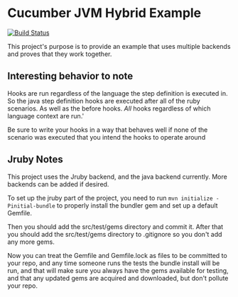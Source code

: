 # Cucumber JVM Hybrid Example

[![Build Status](https://travis-ci.org/dkowis/cucumber-jvm-hybrid-example.svg?branch=master)](https://travis-ci.org/dkowis/cucumber-jvm-hybrid-example)

This project's purpose is to provide an example that uses multiple backends and proves that they work together.

## Interesting behavior to note

Hooks are run regardless of the language the step definition is executed in. So the java step definition hooks are executed
after all of the ruby scenarios. As well as the before hooks. *All* hooks regardless of which language context are run.'

Be sure to write your hooks in a way that behaves well if none of the scenario was executed that you intend the hooks to
operate around

## Jruby Notes

This project uses the Jruby backend, and the java backend currently. More backends can be added if desired.

To set up the jruby part of the project, you need to run `mvn initialize -Pinitial-bundle` to properly install the bundler gem
and set up a default Gemfile.

Then you should add the src/test/gems directory and commit it. After that you should add the src/test/gems directory
to .gitignore so you don't add any more gems.

Now you can treat the Gemfile and Gemfile.lock as files to be committed to your repo, and any time someone runs the tests
the bundle install will be run, and that will make sure you always have the gems available for testing, and that any
updated gems are acquired and downloaded, but don't pollute your repo.
